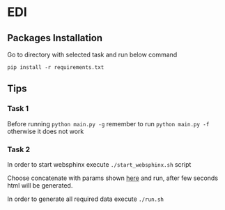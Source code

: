 # EDI

## Packages Installation
Go to directory with selected task and run below command
```
pip install -r requirements.txt
```

## Tips

### Task 1
Before running `python main.py -g` remember to run `python main.py -f` otherwise 
it does not work

### Task 2
In order to start websphinx execute `./start_websphinx.sh` script

Choose concatenate with params shown [here](https://www.cs.cmu.edu/~rcm/websphinx/#examples) 
and run, after few seconds html will be generated.

In order to generate all required data execute `./run.sh`

